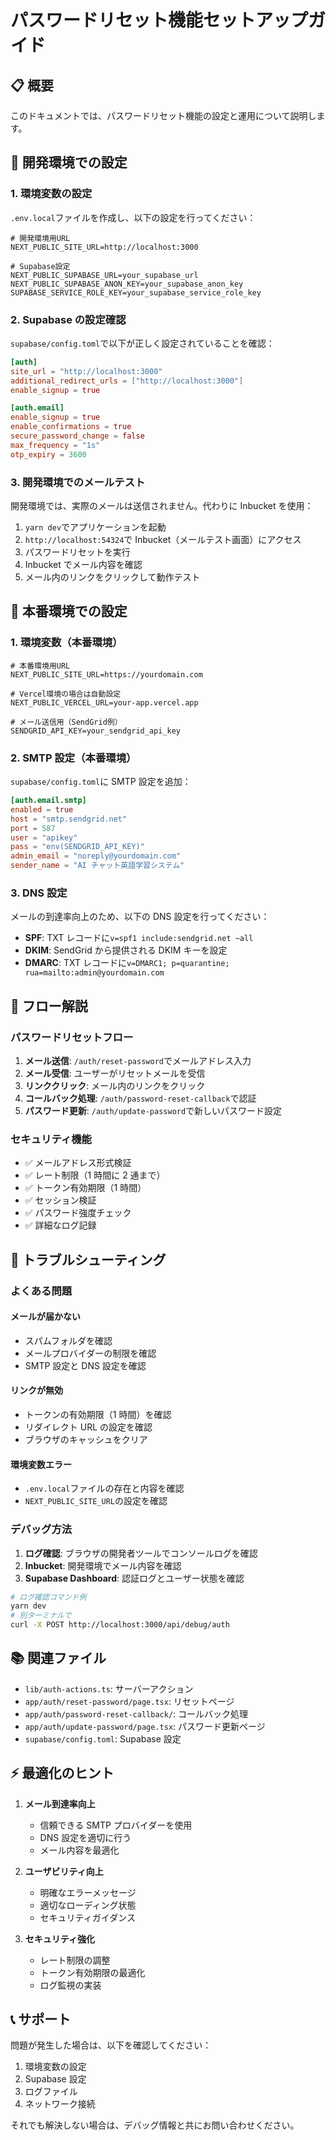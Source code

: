 # パスワードリセット機能セットアップガイド

## 📋 概要

このドキュメントでは、パスワードリセット機能の設定と運用について説明します。

## 🔧 開発環境での設定

### 1. 環境変数の設定

`.env.local`ファイルを作成し、以下の設定を行ってください：

```env
# 開発環境用URL
NEXT_PUBLIC_SITE_URL=http://localhost:3000

# Supabase設定
NEXT_PUBLIC_SUPABASE_URL=your_supabase_url
NEXT_PUBLIC_SUPABASE_ANON_KEY=your_supabase_anon_key
SUPABASE_SERVICE_ROLE_KEY=your_supabase_service_role_key
```

### 2. Supabase の設定確認

`supabase/config.toml`で以下が正しく設定されていることを確認：

```toml
[auth]
site_url = "http://localhost:3000"
additional_redirect_urls = ["http://localhost:3000"]
enable_signup = true

[auth.email]
enable_signup = true
enable_confirmations = true
secure_password_change = false
max_frequency = "1s"
otp_expiry = 3600
```

### 3. 開発環境でのメールテスト

開発環境では、実際のメールは送信されません。代わりに Inbucket を使用：

1. `yarn dev`でアプリケーションを起動
2. `http://localhost:54324`で Inbucket（メールテスト画面）にアクセス
3. パスワードリセットを実行
4. Inbucket でメール内容を確認
5. メール内のリンクをクリックして動作テスト

## 🚀 本番環境での設定

### 1. 環境変数（本番環境）

```env
# 本番環境用URL
NEXT_PUBLIC_SITE_URL=https://yourdomain.com

# Vercel環境の場合は自動設定
NEXT_PUBLIC_VERCEL_URL=your-app.vercel.app

# メール送信用（SendGrid例）
SENDGRID_API_KEY=your_sendgrid_api_key
```

### 2. SMTP 設定（本番環境）

`supabase/config.toml`に SMTP 設定を追加：

```toml
[auth.email.smtp]
enabled = true
host = "smtp.sendgrid.net"
port = 587
user = "apikey"
pass = "env(SENDGRID_API_KEY)"
admin_email = "noreply@yourdomain.com"
sender_name = "AI チャット英語学習システム"
```

### 3. DNS 設定

メールの到達率向上のため、以下の DNS 設定を行ってください：

- **SPF**: TXT レコードに`v=spf1 include:sendgrid.net ~all`
- **DKIM**: SendGrid から提供される DKIM キーを設定
- **DMARC**: TXT レコードに`v=DMARC1; p=quarantine; rua=mailto:admin@yourdomain.com`

## 🔄 フロー解説

### パスワードリセットフロー

1. **メール送信**: `/auth/reset-password`でメールアドレス入力
2. **メール受信**: ユーザーがリセットメールを受信
3. **リンククリック**: メール内のリンクをクリック
4. **コールバック処理**: `/auth/password-reset-callback`で認証
5. **パスワード更新**: `/auth/update-password`で新しいパスワード設定

### セキュリティ機能

- ✅ メールアドレス形式検証
- ✅ レート制限（1 時間に 2 通まで）
- ✅ トークン有効期限（1 時間）
- ✅ セッション検証
- ✅ パスワード強度チェック
- ✅ 詳細なログ記録

## 🐛 トラブルシューティング

### よくある問題

#### メールが届かない

- スパムフォルダを確認
- メールプロバイダーの制限を確認
- SMTP 設定と DNS 設定を確認

#### リンクが無効

- トークンの有効期限（1 時間）を確認
- リダイレクト URL の設定を確認
- ブラウザのキャッシュをクリア

#### 環境変数エラー

- `.env.local`ファイルの存在と内容を確認
- `NEXT_PUBLIC_SITE_URL`の設定を確認

### デバッグ方法

1. **ログ確認**: ブラウザの開発者ツールでコンソールログを確認
2. **Inbucket**: 開発環境でメール内容を確認
3. **Supabase Dashboard**: 認証ログとユーザー状態を確認

```bash
# ログ確認コマンド例
yarn dev
# 別ターミナルで
curl -X POST http://localhost:3000/api/debug/auth
```

## 📚 関連ファイル

- `lib/auth-actions.ts`: サーバーアクション
- `app/auth/reset-password/page.tsx`: リセットページ
- `app/auth/password-reset-callback/`: コールバック処理
- `app/auth/update-password/page.tsx`: パスワード更新ページ
- `supabase/config.toml`: Supabase 設定

## ⚡ 最適化のヒント

1. **メール到達率向上**

   - 信頼できる SMTP プロバイダーを使用
   - DNS 設定を適切に行う
   - メール内容を最適化

2. **ユーザビリティ向上**

   - 明確なエラーメッセージ
   - 適切なローディング状態
   - セキュリティガイダンス

3. **セキュリティ強化**
   - レート制限の調整
   - トークン有効期限の最適化
   - ログ監視の実装

## 📞 サポート

問題が発生した場合は、以下を確認してください：

1. 環境変数の設定
2. Supabase 設定
3. ログファイル
4. ネットワーク接続

それでも解決しない場合は、デバッグ情報と共にお問い合わせください。
